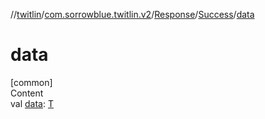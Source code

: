//[twitlin](../../../index.md)/[com.sorrowblue.twitlin.v2](../../index.md)/[Response](../index.md)/[Success](index.md)/[data](data.md)



# data  
[common]  
Content  
val [data](data.md): [T](index.md)  



